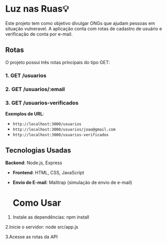 # Luz nas Ruas💡

Este projeto tem como objetivo divulgar ONGs que ajudam pessoas em situação vulneravel.
A aplicação conta com rotas de cadastro de usuário e verificação de conta por e-mail.


## Rotas

O projeto possui três rotas principais do tipo GET:
### 1. **GET /usuarios**
### 2. **GET /usuarios/:email**
### 3. **GET /usuarios-verificados**

**Exemplos de URL**:
   - `http://localhost:3000/usuarios`
   - `http://localhost:3000/usuarios/joao@gmail.com`
   - `http://localhost:3000/usuarios-verificados`


## Tecnologias Usadas
 **Backend**: Node.js, Express
- **Frontend**: HTML, CSS, JavaScript
- **Envio de E-mail**: Mailtrap (simulação de envio de e-mail)

  # Como Usar
1. Instale as dependências:
   npm install

 2.Inicie o servidor:
   node src/app.js

3.Acesse as rotas da API

